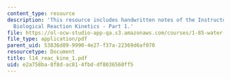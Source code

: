 ```yaml
---
content_type: resource
description: 'This resource includes handwritten notes of the Instructor on the topic:
  Biological Reaction Kinetics - Part 1.'
file: https://ol-ocw-studio-app-qa.s3.amazonaws.com/courses/1-85-water-and-wastewater-treatment-engineering-spring-2006/e2a758ba8f8dac814fbddf8036560ff5_l14_reac_kine_1.pdf
file_type: application/pdf
parent_uid: 53836d89-9990-4e27-f37a-22369d6af070
resourcetype: Document
title: l14_reac_kine_1.pdf
uid: e2a758ba-8f8d-ac81-4fbd-df8036560ff5
---
```

